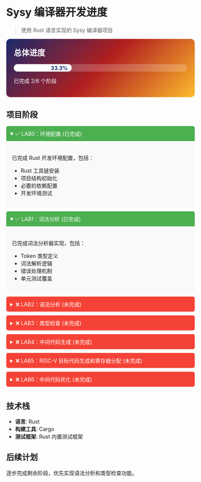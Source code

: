 # Sysy 编译器开发进度

> 使用 Rust 语言实现的 Sysy 编译器项目

<div style="background: linear-gradient(135deg, #1a2a6c, #b21f1f, #fdbb2d); padding: 20px; border-radius: 10px; color: white; margin-bottom: 20px;">
  <h2 style="color: white; margin-top: 0;">总体进度</h2>
  <div style="background: rgba(255, 255, 255, 0.2); border-radius: 10px; height: 20px; margin: 10px 0;">
    <div style="background: white; width: 33.3%; height: 100%; border-radius: 10px; display: flex; align-items: center; justify-content: flex-end;">
      <span style="color: #1a2a6c; padding-right: 10px; font-weight: bold;">33.3%</span>
    </div>
  </div>
  <p>已完成 2/6 个阶段</p>
</div>

## 项目阶段

<details open>
<summary style="cursor: pointer; background-color: #4CAF50; color: white; padding: 10px; border-radius: 5px; margin: 5px 0;">
✅ LAB0：环境配置 (已完成)
</summary>
<div style="background-color: #f9f9f9; padding: 15px; border-radius: 0 0 5px 5px; margin-bottom: 10px;">
<p>已完成 Rust 开发环境配置，包括：</p>
<ul>
<li>Rust 工具链安装</li>
<li>项目结构初始化</li>
<li>必要的依赖配置</li>
<li>开发环境测试</li>
</ul>
</div>
</details>

<details open>
<summary style="cursor: pointer; background-color: #4CAF50; color: white; padding: 10px; border-radius: 5px; margin: 5px 0;">
✅ LAB1：词法分析 (已完成)
</summary>
<div style="background-color: #f9f9f9; padding: 15px; border-radius: 0 0 5px 5px; margin-bottom: 10px;">
<p>已完成词法分析器实现，包括：</p>
<ul>
<li>Token 类型定义</li>
<li>词法解析逻辑</li>
<li>错误处理机制</li>
<li>单元测试覆盖</li>
</ul>
</div>
</details>

<details>
<summary style="cursor: pointer; background-color: #f44336; color: white; padding: 10px; border-radius: 5px; margin: 5px 0;">
❌ LAB2：语法分析 (未完成)
</summary>
<div style="background-color: #f9f9f9; padding: 15px; border-radius: 0 0 5px 5px; margin-bottom: 10px;">
<p>计划实现语法分析器，将词法单元转换为抽象语法树(AST)</p>
</div>
</details>

<details>
<summary style="cursor: pointer; background-color: #f44336; color: white; padding: 10px; border-radius: 5px; margin: 5px 0;">
❌ LAB3：类型检查 (未完成)
</summary>
<div style="background-color: #f9f9f9; padding: 15px; border-radius: 0 0 5px 5px; margin-bottom: 10px;">
<p>计划实现类型检查系统，确保程序语义正确性</p>
</div>
</details>

<details>
<summary style="cursor: pointer; background-color: #f44336; color: white; padding: 10px; border-radius: 5px; margin: 5px 0;">
❌ LAB4：中间代码生成 (未完成)
</summary>
<div style="background-color: #f9f9f9; padding: 15px; border-radius: 0 0 5px 5px; margin-bottom: 10px;">
<p>计划实现中间代码生成器，将AST转换为中间表示(IR)</p>
</div>
</details>

<details>
<summary style="cursor: pointer; background-color: #f44336; color: white; padding: 10px; border-radius: 5px; margin: 5px 0;">
❌ LAB5：RISC-V 目标代码生成和寄存器分配 (未完成)
</summary>
<div style="background-color: #f9f9f9; padding: 15px; border-radius: 0 0 5px 5px; margin-bottom: 10px;">
<p>计划实现目标代码生成器，将IR转换为RISC-V汇编代码</p>
</div>
</details>

<details>
<summary style="cursor: pointer; background-color: #f44336; color: white; padding: 10px; border-radius: 5px; margin: 5px 0;">
❌ LAB6：中间代码优化 (未完成)
</summary>
<div style="background-color: #f9f9f9; padding: 15px; border-radius: 0 0 5px 5px; margin-bottom: 10px;">
<p>计划实现中间代码优化器，提高生成代码的性能</p>
</div>
</details>

## 技术栈
- **语言**: Rust
- **构建工具**: Cargo
- **测试框架**: Rust 内置测试框架

## 后续计划
逐步完成剩余阶段，优先实现语法分析和类型检查功能。

<style>
details[open] summary {
  border-radius: 5px 5px 0 0 !important;
}
</style>
